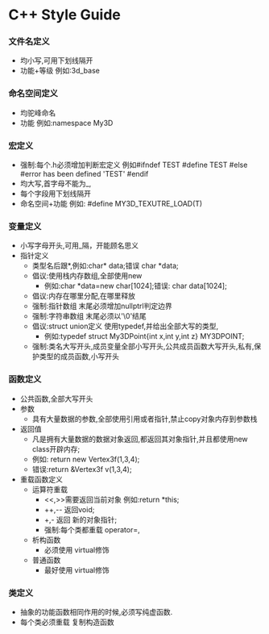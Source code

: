 # C++ Style Guide

### 文件名定义

- 均小写,可用下划线隔开
- 功能+等级 例如:3d_base

### 命名空间定义

- 均驼峰命名
- 功能 例如:namespace My3D

### 宏定义

- 强制:每个.h必须增加判断宏定义 例如#ifndef TEST #define TEST #else #error has been defined 'TEST' #endif
- 均大写,首字母不能为_,
- 每个字段用下划线隔开
- 命名空间+功能 例如: #define MY3D_TEXUTRE_LOAD(T)

### 变量定义

- 小写字母开头,可用_隔，开能顾名思义
- 指针定义
  - 类型名后跟*,例如:char* data;错误 char *data;
  - 倡议:使用栈内存数组,全部使用new
    - 例如:char *data=new char[1024];错误: char data[1024];
  - 倡议:内存在哪里分配,在哪里释放
  - 强制:指针数组 末尾必须增加nullptrl判定边界
  - 强制:字符串数组 末尾必须以'\0'结尾
  - 倡议:struct union定义 使用typedef,并给出全部大写的类型,
    - 例如:typedef struct My3DPoint{int x,int y,int z} MY3DPOINT;
  - 强制:类名大写开头,成员变量全部小写开头,公共成员函数大写开头,私有,保护类型的成员函数,小写开头

### 函数定义

- 公共函数,全部大写开头
- 参数
  - 具有大量数据的参数,全部使用引用或者指针,禁止copy对象内存到参数栈
- 返回值
  - 凡是拥有大量数据的数据对象返回,都返回其对象指针,并且都使用new class开辟内存;
  - 例如: return new Vertex3f(1,3,4);
  - 错误:return &Vertex3f v(1,3,4);
- 重载函数定义
  - 运算符重载
    - <<,>>需要返回当前对象 例如:return *this;
    - ++,-- 返回void;
    - +,- 返回 新的对象指针;
    - 强制:每个类都重载 operator=,
  - 析构函数
    - 必须使用 virtual修饰
  - 普通函数
    - 最好使用 virtual修饰

### 类定义

- 抽象的功能函数相同作用的时候,必须写纯虚函数.
- 每个类必须重载 复制构造函数